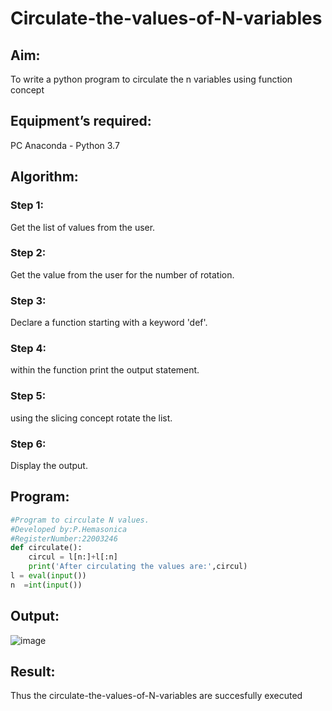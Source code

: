 # Circulate-the-values-of-N-variables

## Aim:

To write a python program to circulate the n variables using function concept

## Equipment’s required:

PC
Anaconda - Python 3.7

## Algorithm: 

### Step 1: 
Get the list of values from the user.
### Step 2: 
Get the value from the user for the number of rotation.
### Step 3: 
Declare a function starting with a keyword 'def'.
### Step 4: 
within the function print the output statement.
### Step 5: 
using the slicing concept rotate the list.
### Step 6: 
Display the output.

## Program:
```python
#Program to circulate N values.
#Developed by:P.Hemasonica
#RegisterNumber:22003246
def circulate():
    circul = l[n:]+l[:n]
    print('After circulating the values are:',circul)
l = eval(input())
n  =int(input())
```

## Output:
![image](https://user-images.githubusercontent.com/118361409/213624249-e595a6fe-1b4c-4c0d-8635-94a785395da9.png)


## Result:
Thus the circulate-the-values-of-N-variables are succesfully executed
